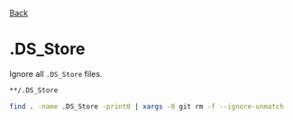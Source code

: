 [Back](index.md)

# .DS_Store
Ignore all `.DS_Store` files.
```bash
**/.DS_Store
```
```bash
find . -name .DS_Store -print0 | xargs -0 git rm -f --ignore-unmatch
```
